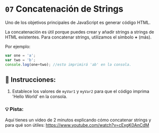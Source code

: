 # `07` Concatenación de Strings

Uno de los objetivos principales de JavaScript es generar código HTML. 

La concatenación es útil porque puedes crear y añadir strings a strings de HTML existentes. Para concatenar strings, utilizamos el símbolo **+** (más). 

Por ejemplo:

```js
var one = 'a';
var two = 'b';
console.log(one+two); //esto imprimirá 'ab' en la consola.
```

## :pencil: Instrucciones:

1. Establece los valores de `myVar1` y `myVar2` para que el código imprima 'Hello World' en la consola.

### 💡 Pista:

Aquí tienes un video de 2 minutos explicando cómo concatenar strings y para qué son útiles:
https://www.youtube.com/watch?v=cExgK0AnCdM
